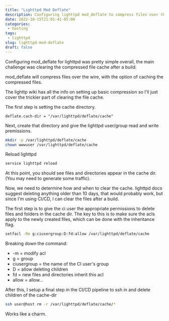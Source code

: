 ```yaml
---
title: "Lighttpd Mod Deflate"
description: Configuring lighttpd mod_deflate to compress files over the wire
date: 2022-10-15T21:01:41-05:00
categories:
 - hosting
tags:
 - lighttpd
slug: lighttpd-mod-deflate
draft: false
---
```


Configuring mod_deflate for lighttpd was pretty simple overall, the main challenge was clearing the compressed file cache after a build.

mod_deflate will compress files over the wire, with the option of caching the compressed files.

The lighttp wiki has all the info on setting up basic compression so I'll just cover the trickier part of clearing the file cache.

The first step is setting the cache directory.

```
deflate.cach-dir = "/var/lighttpd/deflate/cache"
```

Next, create that directory and give the lighttpd user/group read and write premissions.

```sh
mkdir -p /var/lighttpd/deflate/cache
chown wwwuser /var/lighttpd/deflate/cache
```

Reload lighttpd

```sh
service lighttpd reload
```

At this point, you should see files and directories appear in the cache dir.  (You may need to generate some traffic).

Now, we need to determine how and when to clear the cache.  lighttpd docs suggest deleting anything older than 10 days, that would probably work, but since I'm using CI/CD, I can clear the files after a build.

The first step is to give the ci user the appropriate permissions to delete files and folders in the cache dir.  The key to this is to make sure the acls apply to the newly created files, which can be done with the inheritance flag.

```sh
setfacl -Rm g:ciusergroup:D:fd:allow /var/lighttpd/deflate/cache
```

Breaking down the command:

- -m = modify acl
- g = group
- ciusergroup = the name of the CI user's group
- D = allow deleting children
- fd = new files and directories inherit this acl
- allow = allow...

After this, I setup a final step in the CI/CD pipeline to ssh in and delete children of the cache-dir

```sh
ssh user@host rm -r /var/lighttpd/deflate/cache/*
```

Works like a charm.
```